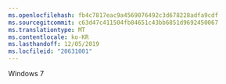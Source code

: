 ```yaml
---
ms.openlocfilehash: fb4c7817eac9a4569076492c3d678228adfa9cdf
ms.sourcegitcommit: c63d47c411504fb84651c43bb6851d9692450067
ms.translationtype: MT
ms.contentlocale: ko-KR
ms.lasthandoff: 12/05/2019
ms.locfileid: "20631001"
---
```

<Token xmlns:xlink="http://www.w3.org/1999/xlink">Windows 7</Token>